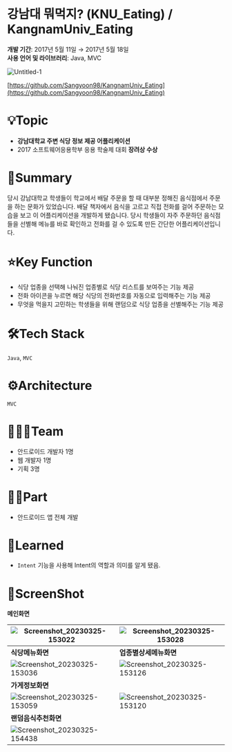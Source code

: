 # 강남대 뭐먹지? (KNU_Eating) / KangnamUniv_Eating

**개발 기간**: 2017년 5월 11일 → 2017년 5월 18일
<br>
**사용 언어 및 라이브러리**: Java, MVC

![Untitled-1](https://github.com/user-attachments/assets/46995e6b-4c98-4f7d-9fd1-91d17819b4f9)

[https://github.com/Sangyoon98/KangnamUniv_Eating](https://github.com/Sangyoon98/KangnamUniv_Eating)

# 💡Topic

- **강남대학교 주변 식당 정보 제공 어플리케이션**
- 2017 소프트웨어응용학부 응용 학술제 대회 **장려상 수상**

# 📝Summary

당시 강남대학교 학생들이 학교에서 배달 주문을 할 때 대부분 정해진 음식점에서 주문을 하는 문화가 있었습니다. 배달 책자에서 음식을 고르고 직접 전화를 걸어 주문하는 모습을 보고 이 어플리케이션을 개발하게 됐습니다. 당시 학생들이 자주 주문하던 음식점들을 선별해 메뉴를 바로 확인하고 전화를 걸 수 있도록 만든 간단한 어플리케이션입니다.

# ⭐️Key Function

- 식당 업종을 선택해 나눠진 업종별로 식당 리스트를 보여주는 기능 제공
- 전화 아이콘을 누르면 해당 식당의 전화번호를 자동으로 입력해주는 기능 제공
- 무엇을 먹을지 고민하는 학생들을 위해 랜덤으로 식당 업종을 선별해주는 기능 제공

# 🛠️Tech Stack

`Java`, `MVC`

# ⚙️Architecture

`MVC`

# 🧑🏻‍💻Team

- 안드로이드 개발자 1명
- 웹 개발자 1명
- 기획 3명

# ✋🏻Part

- 안드로이드 앱 전체 개발

# 🤔Learned

- `Intent` 기능을 사용해 Intent의 역할과 의미를 알게 됐음.

# 📸ScreenShot

**메인화면**

![Screenshot_20230325-153022](https://github.com/user-attachments/assets/e7e05de0-7081-4e4c-aea9-c19bd75169b3) |![Screenshot_20230325-153028](https://github.com/user-attachments/assets/05cd42ef-4fbc-4df5-b8db-58b11eabf58e)
---|---|
**식당메뉴화면** |**업종별상세메뉴화면**
![Screenshot_20230325-153036](https://github.com/user-attachments/assets/b22e4e22-5864-4874-ac22-24deb5a8ea5e) |![Screenshot_20230325-153126](https://github.com/user-attachments/assets/bf5bce50-7904-4346-bd3b-1b35821950bc)
**가게정보화면** |
![Screenshot_20230325-153059](https://github.com/user-attachments/assets/7843825d-5fb4-4cda-98aa-791a9410a21c) |![Screenshot_20230325-153120](https://github.com/user-attachments/assets/5a9d4db0-ac83-4bac-bc0f-ee935b3f90bb)
**랜덤음식추천화면** |
![Screenshot_20230325-154438](https://github.com/user-attachments/assets/7b218d07-4b8f-4233-aef6-676ee909027a) |
